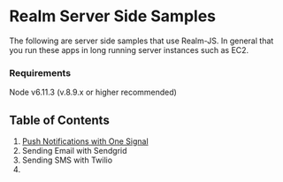 # Realm Server Side Samples

The following are server side samples that use Realm-JS. In general that you run these apps in long running server instances such as EC2. 

### Requirements

Node v6.11.3 (v.8.9.x or higher recommended)

## Table of Contents

1. [Push Notifications with One Signal](/01-push-notifications-with-one-signal)
2. Sending Email with Sendgrid
3. Sending SMS with Twilio
4. 
